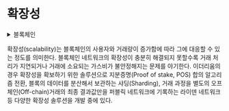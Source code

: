 # 확장성

<details>

<summary>블록체인</summary>



</details>

확장성(scalability)는 블록체인의 사용자와 거래량이 증가함에 따라 그에 대응할 수 있는 정도를 의미한다. 블록체인 네트워크의 확장성이 충분히 해결되지 못할수록 거래 처리가 지연되거나 거래에 소요되는 가스비가 불안정해지는 문제를 야기한다. 이더리움의 경우 확장성을 확보하기 위한 솔루션으로 지분증명(Proof of stake, POS) 합의 알고리즘 전환, 블록의 데이터를 분산해서 보관하는 샤딩(Sharding), 거래 과정을 별도의 오프체인(Off-chain)거래의 최종 결과값만을 퍼블릭 네트워크에 기록하는 라이덴 네트워크 등 다양한 확장성 솔루션을 개발 중에 있다.
